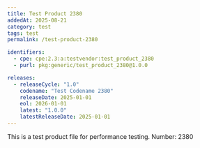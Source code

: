 ```yaml
---
title: Test Product 2380
addedAt: 2025-08-21
category: test
tags: test
permalink: /test-product-2380

identifiers:
  - cpe: cpe:2.3:a:testvendor:test_product_2380
  - purl: pkg:generic/test_product_2380@1.0.0

releases:
  - releaseCycle: "1.0"
    codename: "Test Codename 2380"
    releaseDate: 2025-01-01
    eol: 2026-01-01
    latest: "1.0.0"
    latestReleaseDate: 2025-01-01
---
```


This is a test product file for performance testing. Number: 2380
